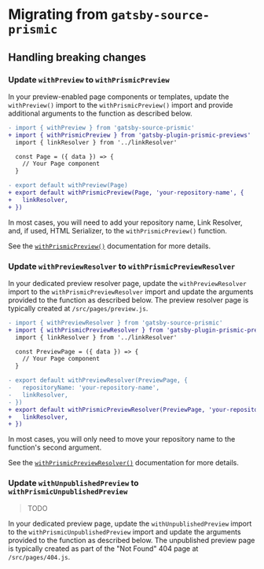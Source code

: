 # Migrating from `gatsby-source-prismic`

## Handling breaking changes

### Update `withPreview` to `withPrismicPreview`

In your preview-enabled page components or templates, update the `withPreview()`
import to the `withPrismicPreview()` import and provide additional arguments to
the function as described below.

```diff
- import { withPreview } from 'gatsby-source-prismic'
+ import { withPrismicPreview } from 'gatsby-plugin-prismic-previews'
  import { linkResolver } from '../linkResolver'

  const Page = ({ data }) => {
    // Your Page component
  }

- export default withPreview(Page)
+ export default withPrismicPreview(Page, 'your-repository-name', {
+   linkResolver,
+ })
```

In most cases, you will need to add your repository name, Link Resolver, and, if
used, HTML Serializer, to the `withPrismicPreview()` function.

See the [`withPrismicPreview()`](./api-withPrismicPreview.md) documentation for
more details.

### Update `withPreviewResolver` to `withPrismicPreviewResolver`

In your dedicated preview resolver page, update the `withPreviewResolver` import
to the `withPrismicPreviewResolver` import and update the arguments provided to
the function as described below. The preview resolver page is typically created
at `/src/pages/preview.js`.

```diff
- import { withPreviewResolver } from 'gatsby-source-prismic'
+ import { withPrismicPreviewResolver } from 'gatsby-plugin-prismic-previews'
  import { linkResolver } from '../linkResolver'

  const PreviewPage = ({ data }) => {
    // Your Page component
  }

- export default withPreviewResolver(PreviewPage, {
-   repositoryName: 'your-repository-name',
-   linkResolver,
- })
+ export default withPrismicPreviewResolver(PreviewPage, 'your-repository-name', {
+   linkResolver,
+ })
```

In most cases, you will only need to move your repository name to the function's
second argument.

See the [`withPrismicPreviewResolver()`](./api-withPrismicPreviewResolver.md)
documentation for more details.

### Update `withUnpublishedPreview` to `withPrismicUnpublishedPreview`

> TODO

In your dedicated preview page, update the `withUnpublishedPreview` import to
the `withPrismicUnpublishedPreview` import and update the arguments provided to
the function as described below. The unpublished preview page is typically
created as part of the "Not Found" 404 page at `/src/pages/404.js`.
